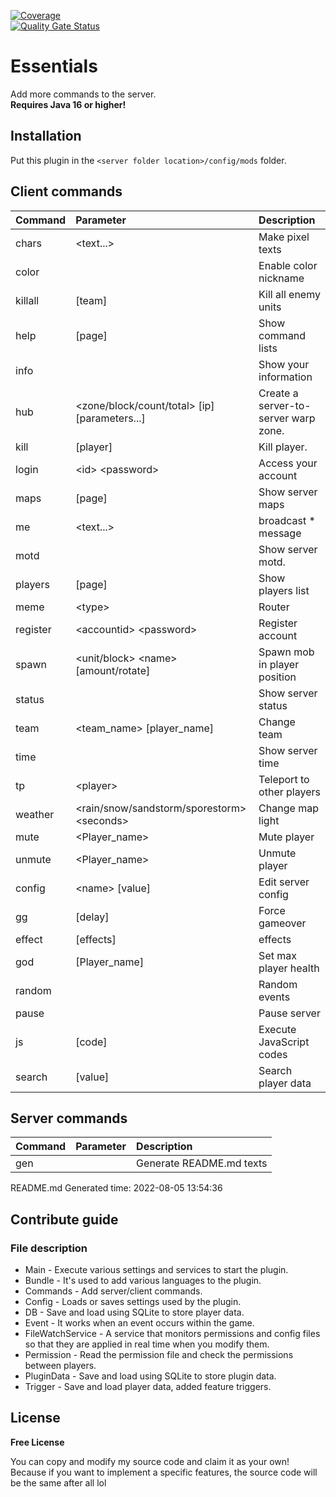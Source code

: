 [![Coverage](https://sonarcloud.io/api/project_badges/measure?project=Kieaer_Essentials&metric=coverage)](https://sonarcloud.io/summary/new_code?id=Kieaer_Essentials)<br>
[![Quality Gate Status](https://sonarcloud.io/api/project_badges/measure?project=Kieaer_Essentials&metric=alert_status)](https://sonarcloud.io/summary/new_code?id=Kieaer_Essentials)
# Essentials
Add more commands to the server.<br>
**__Requires Java 16 or higher!__**

## Installation
Put this plugin in the ``<server folder location>/config/mods`` folder.

## Client commands
| Command | Parameter | Description |
|:---|:---|:--- |
| chars | &lt;text...&gt; | Make pixel texts |
| color |  | Enable color nickname |
| killall | [team] | Kill all enemy units |
| help | [page] | Show command lists |
| info |  | Show your information |
| hub | &lt;zone/block/count/total&gt; [ip] [parameters...] | Create a server-to-server warp zone. |
| kill | [player] | Kill player. |
| login | &lt;id&gt; &lt;password&gt; | Access your account |
| maps | [page] | Show server maps |
| me | &lt;text...&gt; | broadcast * message |
| motd |  | Show server motd. |
| players | [page] | Show players list |
| meme | &lt;type&gt; | Router |
| register | &lt;accountid&gt; &lt;password&gt; | Register account |
| spawn | &lt;unit/block&gt; &lt;name&gt; [amount/rotate] | Spawn mob in player position |
| status |  | Show server status |
| team | &lt;team_name&gt; [player_name] | Change team |
| time |  | Show server time |
| tp | &lt;player&gt; | Teleport to other players |
| weather | &lt;rain/snow/sandstorm/sporestorm&gt; &lt;seconds&gt; | Change map light |
| mute | &lt;Player_name&gt; | Mute player |
| unmute | &lt;Player_name&gt; | Unmute player |
| config | &lt;name&gt; [value] | Edit server config |
| gg | [delay] | Force gameover |
| effect | [effects] | effects |
| god | [Player_name] | Set max player health |
| random |  | Random events |
| pause |  | Pause server |
| js | [code] | Execute JavaScript codes |
| search | [value] | Search player data |


## Server commands
| Command | Parameter | Description |
|:---|:---|:--- |
| gen |  | Generate README.md texts |


README.md Generated time: 2022-08-05 13:54:36

## Contribute guide
### File description
* Main - Execute various settings and services to start the plugin.
* Bundle - It's used to add various languages to the plugin.
* Commands - Add server/client commands.
* Config - Loads or saves settings used by the plugin.
* DB - Save and load using SQLite to store player data.
* Event - It works when an event occurs within the game.
* FileWatchService - A service that monitors permissions and config files so that they are applied in real time when you modify them.
* Permission - Read the permission file and check the permissions between players.
* PluginData - Save and load using SQLite to store plugin data.
* Trigger - Save and load player data, added feature triggers.

## License
**Free License**

You can copy and modify my source code and claim it as your own!<br>
Because if you want to implement a specific features, the source code will be the same after all lol